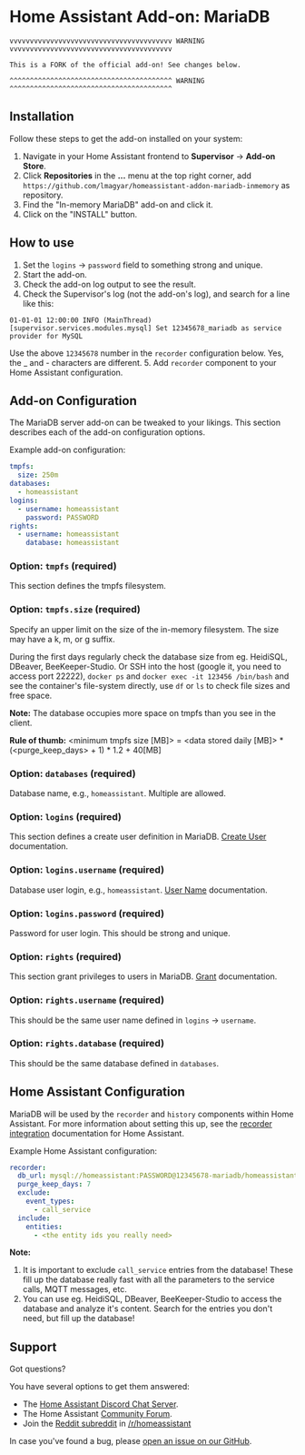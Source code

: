# Home Assistant Add-on: MariaDB

```
vvvvvvvvvvvvvvvvvvvvvvvvvvvvvvvvvvvvvvvv WARNING vvvvvvvvvvvvvvvvvvvvvvvvvvvvvvvvvvvvvvvv

This is a FORK of the official add-on! See changes below.

^^^^^^^^^^^^^^^^^^^^^^^^^^^^^^^^^^^^^^^^ WARNING ^^^^^^^^^^^^^^^^^^^^^^^^^^^^^^^^^^^^^^^^
```

## Installation

Follow these steps to get the add-on installed on your system:

1. Navigate in your Home Assistant frontend to **Supervisor** -> **Add-on Store**.
2. Click **Repositories** in the **...** menu at the top right corner, add ```https://github.com/lmagyar/homeassistant-addon-mariadb-inmemory``` as repository.
3. Find the "In-memory MariaDB" add-on and click it.
4. Click on the "INSTALL" button.

## How to use

1. Set the `logins` -> `password` field to something strong and unique.
2. Start the add-on.
3. Check the add-on log output to see the result.
4. Check the Supervisor's log (not the add-on's log), and search for a line like this:
```text
01-01-01 12:00:00 INFO (MainThread) [supervisor.services.modules.mysql] Set 12345678_mariadb as service provider for MySQL
```
Use the above `12345678` number in the `recorder` configuration below. Yes, the _ and - characters are different.
5. Add `recorder` component to your Home Assistant configuration.

## Add-on Configuration

The MariaDB server add-on can be tweaked to your likings. This section
describes each of the add-on configuration options.

Example add-on configuration:

```yaml
tmpfs:
  size: 250m
databases:
  - homeassistant
logins:
  - username: homeassistant
    password: PASSWORD
rights:
  - username: homeassistant
    database: homeassistant
```

### Option: `tmpfs` (required)

This section defines the tmpfs filesystem.

### Option: `tmpfs.size` (required)

Specify an upper limit on the size of the in-memory filesystem. The size may have a k, m, or g suffix.

During the first days regularly check the database size from eg. HeidiSQL, DBeaver, BeeKeeper-Studio. Or SSH into the host (google it, you need to access port 22222), `docker ps` and `docker exec -it 123456 /bin/bash` and see the container's file-system directly, use `df` or `ls` to check file sizes and free space.

**Note:** The database occupies more space on tmpfs than you see in the client.

**Rule of thumb:** <minimum tmpfs size [MB]> = \<data stored daily [MB]\> * (\<purge_keep_days\> + 1) * 1.2 + 40[MB]

### Option: `databases` (required)

Database name, e.g., `homeassistant`. Multiple are allowed.

### Option: `logins` (required)

This section defines a create user definition in MariaDB. [Create User][createuser] documentation.

### Option: `logins.username` (required)

Database user login, e.g., `homeassistant`. [User Name][username] documentation.

### Option: `logins.password` (required)

Password for user login. This should be strong and unique.

### Option: `rights` (required)

This section grant privileges to users in MariaDB. [Grant][grant] documentation.

### Option: `rights.username` (required)

This should be the same user name defined in `logins` -> `username`.

### Option: `rights.database` (required)

This should be the same database defined in `databases`.

## Home Assistant Configuration

MariaDB will be used by the `recorder` and `history` components within Home Assistant. For more information about setting this up, see the [recorder integration][mariadb-ha-recorder] documentation for Home Assistant.

Example Home Assistant configuration:

```yaml
recorder:
  db_url: mysql://homeassistant:PASSWORD@12345678-mariadb/homeassistant?charset=utf8mb4
  purge_keep_days: 7
  exclude:
    event_types:
      - call_service
  include:
    entities:
      - <the entity ids you really need>
```

**Note:**
1. It is important to exclude `call_service` entries from the database! These fill up the database really fast with all the parameters to the service calls, MQTT messages, etc.
2. You can use eg. HeidiSQL, DBeaver, BeeKeeper-Studio to access the database and analyze it's content. Search for the entries you don't need, but fill up the database!

## Support

Got questions?

You have several options to get them answered:

- The [Home Assistant Discord Chat Server][discord].
- The Home Assistant [Community Forum][forum].
- Join the [Reddit subreddit][reddit] in [/r/homeassistant][reddit]

In case you've found a bug, please [open an issue on our GitHub][issue].

[createuser]: https://mariadb.com/kb/en/library/create-user
[username]: https://mariadb.com/kb/en/library/create-user/#user-name-component
[hostname]: https://mariadb.com/kb/en/library/create-user/#host-name-component
[grant]: https://mariadb.com/kb/en/library/grant
[mariadb-ha-recorder]: https://www.home-assistant.io/integrations/recorder/
[discord]: https://discord.gg/c5DvZ4e
[forum]: https://community.home-assistant.io
[i386-shield]: https://img.shields.io/badge/i386-yes-green.svg
[issue]: https://github.com/home-assistant/hassio-addons/issues
[reddit]: https://reddit.com/r/homeassistant
[repository]: https://github.com/hassio-addons/repository
